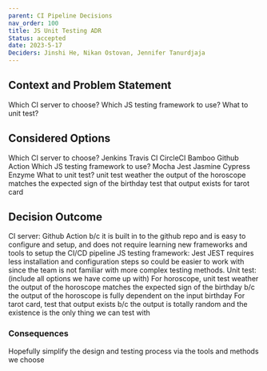 ```yaml
---
parent: CI Pipeline Decisions
nav_order: 100
title: JS Unit Testing ADR
Status: accepted
date: 2023-5-17
Deciders: Jinshi He, Nikan Ostovan, Jennifer Tanurdjaja
---
```


## Context and Problem Statement
Which CI server to choose?
Which JS testing framework to use?
What to unit test?

## Considered Options

Which CI server to choose?
Jenkins
Travis CI
CircleCI
Bamboo
Github Action
Which JS testing framework to use?
Mocha
Jest
Jasmine
Cypress
Enzyme
What to unit test?
unit test weather the output of the horoscope matches the expected sign of the birthday
test that output exists for tarot card


## Decision Outcome
CI server: Github Action 
b/c it is built in to the github repo and is easy to configure and setup, and does not require learning new frameworks and tools to setup the CI/CD pipeline
JS testing framework: Jest
JEST requires less installation and configuration steps so could be easier to work with since the team is not familiar with more complex testing methods.
Unit test: (include all options we have come up with)
For horoscope, unit test weather the output of the horoscope matches the expected sign of the birthday
b/c the output of the horoscope is fully dependent on the input birthday
For tarot card, test that output exists
b/c the output is totally random and the existence is the only thing we can test with


### Consequences	
Hopefully simplify the design and testing process via the tools and methods we choose
